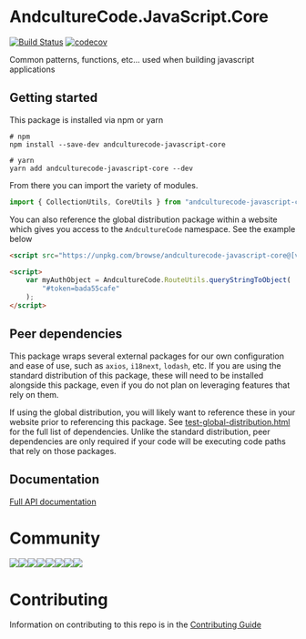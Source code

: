 # AndcultureCode.JavaScript.Core

[![Build Status](https://travis-ci.org/AndcultureCode/AndcultureCode.JavaScript.Core.svg?branch=master)](https://travis-ci.org/AndcultureCode/AndcultureCode.JavaScript.Core)
[![codecov](https://codecov.io/gh/AndcultureCode/AndcultureCode.JavaScript.Core/branch/master/graph/badge.svg)](https://codecov.io/gh/AndcultureCode/AndcultureCode.JavaScript.Core)

Common patterns, functions, etc... used when building javascript applications

## Getting started

This package is installed via npm or yarn

```shell
# npm
npm install --save-dev andculturecode-javascript-core

# yarn
yarn add andculturecode-javascript-core --dev
```

From there you can import the variety of modules.

```typescript
import { CollectionUtils, CoreUtils } from "andculturecode-javascript-core";
```

You can also reference the global distribution package within a website which gives you access to the `AndcultureCode` namespace. See the example below

```html
<script src="https://unpkg.com/browse/andculturecode-javascript-core@[version-number]/dist/global/index.js"></script>

<script>
    var myAuthObject = AndcultureCode.RouteUtils.queryStringToObject(
        "#token=bada55cafe"
    );
</script>
```

## Peer dependencies

This package wraps several external packages for our own configuration and ease of use, such as `axios`, `i18next`, `lodash`, etc. If you are using the standard distribution of this package, these will need to be installed alongside this package, even if you do not plan on leveraging features that rely on them.

If using the global distribution, you will likely want to reference these in your website prior to referencing this package. See [test-global-distribution.html](./test-global-distribution.html) for the full list of dependencies. Unlike the standard distribution, peer dependencies are only required if your code will be executing code paths that rely on those packages.

## Documentation

[Full API documentation](docs/README.md)

# Community

[![](https://sourcerer.io/fame/andCulture/AndcultureCode/AndcultureCode.JavaScript.Testing/images/0)](https://sourcerer.io/fame/andCulture/AndcultureCode/AndcultureCode.JavaScript.Testing/links/0)[![](https://sourcerer.io/fame/andCulture/AndcultureCode/AndcultureCode.JavaScript.Testing/images/1)](https://sourcerer.io/fame/andCulture/AndcultureCode/AndcultureCode.JavaScript.Testing/links/1)[![](https://sourcerer.io/fame/andCulture/AndcultureCode/AndcultureCode.JavaScript.Testing/images/2)](https://sourcerer.io/fame/andCulture/AndcultureCode/AndcultureCode.JavaScript.Testing/links/2)[![](https://sourcerer.io/fame/andCulture/AndcultureCode/AndcultureCode.JavaScript.Testing/images/3)](https://sourcerer.io/fame/andCulture/AndcultureCode/AndcultureCode.JavaScript.Testing/links/3)[![](https://sourcerer.io/fame/andCulture/AndcultureCode/AndcultureCode.JavaScript.Testing/images/4)](https://sourcerer.io/fame/andCulture/AndcultureCode/AndcultureCode.JavaScript.Testing/links/4)[![](https://sourcerer.io/fame/andCulture/AndcultureCode/AndcultureCode.JavaScript.Testing/images/5)](https://sourcerer.io/fame/andCulture/AndcultureCode/AndcultureCode.JavaScript.Testing/links/5)[![](https://sourcerer.io/fame/andCulture/AndcultureCode/AndcultureCode.JavaScript.Testing/images/6)](https://sourcerer.io/fame/andCulture/AndcultureCode/AndcultureCode.JavaScript.Testing/links/6)[![](https://sourcerer.io/fame/andCulture/AndcultureCode/AndcultureCode.JavaScript.Testing/images/7)](https://sourcerer.io/fame/andCulture/AndcultureCode/AndcultureCode.JavaScript.Testing/links/7)

# Contributing

Information on contributing to this repo is in the [Contributing Guide](CONTRIBUTING.md)
